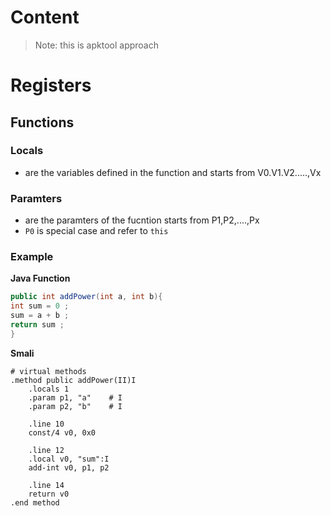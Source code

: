 # Content

> Note: this is apktool approach


# Registers 
## Functions
### Locals
- are the variables defined in the function and starts from V0.V1.V2.....,Vx
### Paramters
- are the paramters of the fucntion starts from P1,P2,....,Px
- `P0` is special case and refer to `this`

### Example
**Java Function**
```java
public int addPower(int a, int b){
int sum = 0 ;
sum = a + b ;
return sum ;
}
```
**Smali**
```smali
# virtual methods
.method public addPower(II)I
    .locals 1
    .param p1, "a"    # I
    .param p2, "b"    # I

    .line 10
    const/4 v0, 0x0

    .line 12
    .local v0, "sum":I
    add-int v0, p1, p2

    .line 14
    return v0
.end method
```
